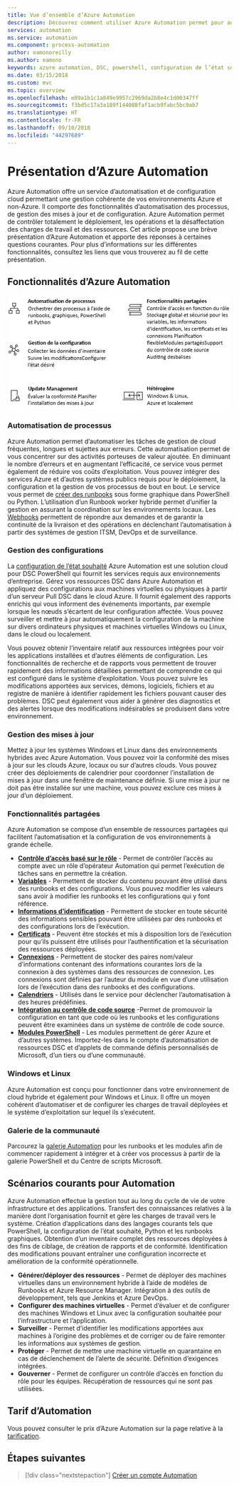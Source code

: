 ```yaml
---
title: Vue d’ensemble d’Azure Automation
description: Découvrez comment utiliser Azure Automation permet pour automatiser le cycle de vie de l’infrastructure et des applications.
services: automation
ms.service: automation
ms.component: process-automation
author: eamonoreilly
ms.author: eamono
keywords: azure automation, DSC, powershell, configuration de l’état souhaité, gestion des mises à jour, suivi des modifications, inventaire, runbooks, python, graphique
ms.date: 03/15/2018
ms.custom: mvc
ms.topic: overview
ms.openlocfilehash: e09a1b1c1a849e9957c2969da2b8e4c1d00347ff
ms.sourcegitcommit: f3bd5c17a3a189f144008faf1acb9fabc5bc9ab7
ms.translationtype: HT
ms.contentlocale: fr-FR
ms.lasthandoff: 09/10/2018
ms.locfileid: "44297689"
---
```

# <a name="an-introduction-to-azure-automation"></a>Présentation d’Azure Automation

Azure Automation offre un service d’automatisation et de configuration cloud permettant une gestion cohérente de vos environnements Azure et non-Azure. Il comporte des fonctionnalités d’automatisation des processus, de gestion des mises à jour et de configuration. Azure Automation permet de contrôler totalement le déploiement, les opérations et la désaffectation des charges de travail et des ressources.
Cet article propose une brève présentation d’Azure Automation et apporte des réponses à certaines questions courantes. Pour plus d’informations sur les différentes fonctionnalités, consultez les liens que vous trouverez au fil de cette présentation.

## <a name="azure-automation-capabilities"></a>Fonctionnalités d’Azure Automation

![Fonctionnalités de présentation d’Automation](media/automation-overview/automation-overview.png)

### <a name="process-automation"></a>Automatisation de processus

Azure Automation permet d’automatiser les tâches de gestion de cloud fréquentes, longues et sujettes aux erreurs. Cette automatisation permet de vous concentrer sur des activités porteuses de valeur ajoutée. En diminuant le nombre d’erreurs et en augmentant l’efficacité, ce service vous permet également de réduire vos coûts d’exploitation. Vous pouvez intégrer des services Azure et d’autres systèmes publics requis pour le déploiement, la configuration et la gestion de vos processus de bout en bout. Le service vous permet de [créer des runbooks](automation-runbook-types.md) sous forme graphique dans PowerShell ou Python. L’utilisation d’un Runbook worker hybride permet d’unifier la gestion en assurant la coordination sur les environnements locaux. Les [Webhooks](automation-webhooks.md) permettent de répondre aux demandes et de garantir la continuité de la livraison et des opérations en déclenchant l’automatisation à partir des systèmes de gestion ITSM, DevOps et de surveillance.

### <a name="configuration-management"></a>Gestion des configurations

La [configuration de l’état souhaité](automation-dsc-overview.md) Azure Automation est une solution cloud pour DSC PowerShell qui fournit les services requis aux environnements d’entreprise. Gérez vos ressources DSC dans Azure Automation et appliquez des configurations aux machines virtuelles ou physiques à partir d’un serveur Pull DSC dans le cloud Azure. Il fournit également des rapports enrichis qui vous informent des événements importants, par exemple lorsque les nœuds s’écartent de leur configuration affectée. Vous pouvez surveiller et mettre à jour automatiquement la configuration de la machine sur divers ordinateurs physiques et machines virtuelles Windows ou Linux, dans le cloud ou localement.

Vous pouvez obtenir l’inventaire relatif aux ressources intégrées pour voir les applications installées et d’autres éléments de configuration. Les fonctionnalités de recherche et de rapports vous permettent de trouver rapidement des informations détaillées permettant de comprendre ce qui est configuré dans le système d’exploitation. Vous pouvez suivre les modifications apportées aux services, démons, logiciels, fichiers et au registre de manière à identifier rapidement les fichiers pouvant causer des problèmes. DSC peut également vous aider à générer des diagnostics et des alertes lorsque des modifications indésirables se produisent dans votre environnement.

### <a name="update-management"></a>Gestion des mises à jour

Mettez à jour les systèmes Windows et Linux dans des environnements hybrides avec Azure Automation. Vous pouvez voir la conformité des mises à jour sur les clouds Azure, locaux ou sur d’autres clouds. Vous pouvez créer des déploiements de calendrier pour coordonner l’installation de mises à jour dans une fenêtre de maintenance définie. Si une mise à jour ne doit pas être installée sur une machine, vous pouvez exclure ces mises à jour d’un déploiement.

### <a name="shared-capabilities"></a>Fonctionnalités partagées

Azure Automation se compose d’un ensemble de ressources partagées qui facilitent l’automatisation et la configuration de vos environnements à grande échelle.

* **[Contrôle d’accès basé sur le rôle](automation-role-based-access-control.md)** - Permet de contrôler l’accès au compte avec un rôle d’opérateur Automation qui permet l’exécution de tâches sans en permettre la création.
* **[Variables](automation-variables.md)** - Permettent de stocker du contenu pouvant être utilisé dans des runbooks et des configurations. Vous pouvez modifier les valeurs sans avoir à modifier les runbooks et les configurations qui y font référence.
* **[Informations d’identification](automation-credentials.md)** - Permettent de stocker en toute sécurité des informations sensibles pouvant être utilisées par des runbooks et des configurations lors de l’exécution.
* **[Certificats](automation-certificates.md)** - Peuvent être stockés et mis à disposition lors de l’exécution pour qu’ils puissent être utilisés pour l’authentification et la sécurisation des ressources déployées.
* **[Connexions](automation-connections.md)** - Permettent de stocker des paires nom/valeur d’informations contenant des informations courantes lors de la connexion à des systèmes dans des ressources de connexion. Les connexions sont définies par l’auteur du module en vue d’une utilisation lors de l’exécution dans des runbooks et des configurations.
* **[Calendriers](automation-schedules.md)** - Utilisés dans le service pour déclencher l’automatisation à des heures prédéfinies.
* **[Intégration au contrôle de code source](automation-source-control-integration.md)** -Permet de promouvoir la configuration en tant que code où les runbooks et les configurations peuvent être examinées dans un système de contrôle de code source.
* **[Modules PowerShell](automation-integration-modules.md)** - Les modules permettent de gérer Azure et d’autres systèmes. Importez-les dans le compte d’automatisation de ressources DSC et d’applets de commande définis personnalisés de Microsoft, d’un tiers ou d’une communauté.

### <a name="windows-and-linux"></a>Windows et Linux

Azure Automation est conçu pour fonctionner dans votre environnement de cloud hybride et également pour Windows et Linux. Il offre un moyen cohérent d’automatiser et de configurer les charges de travail déployées et le système d’exploitation sur lequel ils s’exécutent.

### <a name="community-gallery"></a>Galerie de la communauté

Parcourez la [galerie Automation](automation-runbook-gallery.md) pour les runbooks et les modules afin de commencer rapidement à intégrer et à créer vos processus à partir de la galerie PowerShell et du Centre de scripts Microsoft.

## <a name="common-scenarios-for-automation"></a>Scénarios courants pour Automation

Azure Automation effectue la gestion tout au long du cycle de vie de votre infrastructure et des applications. Transfert des connaissances relatives à la manière dont l’organisation fournit et gère les charges de travail vers le système. Création d’applications dans des langages courants tels que PowerShell, la configuration de l’état souhaité, Python et les runbooks graphiques. Obtention d’un inventaire complet des ressources déployées à des fins de ciblage, de création de rapports et de conformité. Identification des modifications pouvant entraîner une configuration incorrecte et amélioration de la conformité opérationnelle.

* **Générer/déployer des ressources** - Permet de déployer des machines virtuelles dans un environnement hybride à l’aide de modèles de Runbooks et Azure Resource Manager. Intégration à des outils de développement, tels que Jenkins et Azure DevOps.
* **Configurer des machines virtuelles** - Permet d’évaluer et de configurer des machines Windows et Linux avec la configuration souhaitée pour l’infrastructure et l’application.
* **Surveiller** - Permet d’identifier les modifications apportées aux machines à l’origine des problèmes et de corriger ou de faire remonter les informations aux systèmes de gestion.
* **Protéger** - Permet de mettre une machine virtuelle en quarantaine en cas de déclenchement de l’alerte de sécurité. Définition d’exigences intégrées.
* **Gouverner** - Permet de configurer un contrôle d’accès en fonction du rôle pour les équipes. Récupération de ressources qui ne sont pas utilisées.

## <a name="pricing-for-automation"></a>Tarif d’Automation

Vous pouvez consulter le prix d’Azure Automation sur la page relative à la [tarification](https://azure.microsoft.com/pricing/details/automation/).

## <a name="next-steps"></a>Étapes suivantes

> [!div class="nextstepaction"]
> [Créer un compte Automation](automation-quickstart-create-account.md)

